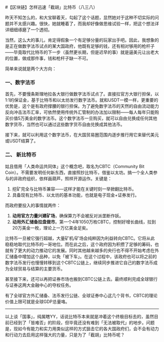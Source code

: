 #【区块链】怎样迅速「截胡」比特币（八三八）

昨天不知怎么的，和大宝聊着天，勾起了这个话题，显然她对于这种不切实际的问题并不太感兴趣。很快，她就睡着了，而我却好像做思维试验一样，把这个想法详详细细琢磨了一个透彻。

当然，这么大的事儿，肯定得假象一个有足够分量的玩家出手吧。因此，我想象的是正在做数字法币试点的某大国政府，他既有足够的钱，还有相对够用的枪杆子——毕竟取代比特币的下一步（虽然更长期，但是迟早的事）就是逼美元让出老大的位置，做成那件事，钱和枪杆子缺一不可。

简单来说就是两个大方向：

### 一、数字法币

首先，不要慢条斯理地拉各大银行做数字法币试点了。直接拉官方大银行担保，以1:1的保证金，基于比特币和以太坊发行数字法币。就和USDT一模一样，更重要的优势是，这个是有政府撑腰的银行担保。为了避免数字法币的天然的自由流动能力反向冲击法币汇率，可依然使用传统外汇管制的办法加以限制——每人每年只能购买价值5万美金的数字法币。这个数字法币一旦购买，就可以自由兑换成任何其他数字货币，当然也可以通过这些数字货币自由兑换成其他法币。

接下来，就可以利用这个数字法币，在大国贸易圈范围内逐步推行用它来替代美元或USDT结算了。

### 二、 新比特币

姑且借用「人类命运共同体」这个概念吧，取名为CBTC（Community Bit Coin）。不需要发明任何新东西，直接照抄比特币，借鉴以太坊。搞一个全人类参与的非政府组织，依样画葫芦，照样开源运作。关键是：

1. 挖矿完全与比特币兼容——这样才能在关键时刻一举掀翻比特币。
2. 具备现有比特币、以太坊的基本功能，也就是电子现金+证券发行。

而政府要投入的事情就两件：

1. **动用官方力量兴建矿场**，确保算力不会被反对派垄断作妖。
2. **动用外汇储备拉盘做市**。第一个4年1050万枚CBTC，控制好增长曲线，拉到20万美金一枚，理论上一万亿美金足矣。

比特币一旦被它强行超越，大量矿机/矿场会纯粹因为利益转向CBTC。它将从此稳稳地取代比特币的一哥地位。而在此之后，这个政府因为积攒了足够的筹码，也就有了更大的动力推动它的发展。同时其他越来越多的央行也不得不开始考虑在外汇储备中增加这个品种，以免「被下车」。在这个过程中，该政府也可以将之前的数字法币发行也慢慢转移到这个CBTC公链上，继续同步推进它自己的数字法币成为全球贸易与结算的主要货币。

甚至接下来，还可以再把证券市场也搬到CBTC公链上去。最终顺利完成全球银行与证券这两大金融中心的夺权任务。

有了全球官方外汇储备、法币发行公链、全球证券中心这几个背书，CBTC的理论价值上限可就是全球GDP总量咯。

----

以上谈「国事」，纯属瞎YY，话说比特币本来就是冲着这个终极目标去的，虽然目前已经到了「皆难否」的阶段，但毕竟还没有难到「无法被取代」的地步。问题是，现如今有能力和实力用类似这样的方式狙击它的各大国政府们，会不会有动力和行动力去启用这样强大的力量，只是为了「截胡」比特币呢？

